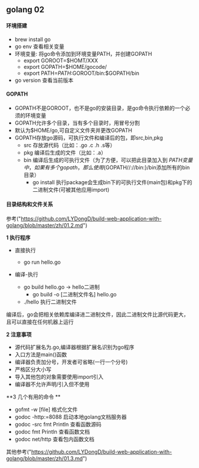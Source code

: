 ## golang 02

#### 环境搭建

* brew install go
* go env 查看相关变量
* 环境变量: 将go命令添加到环境变量PATH，并创建GOPATH
	* export GOROOT=$HOMT/XXX
	* export GOPATH=$HOME/gocode/
	* export PATH=$PATH:$GOROOT/bin:$GOPATH/bin
* go version 查看当前版本


#### GOPATH

* GOPATH不是GOROOT，也不是go的安装目录，是go命令执行依赖的一个必须的环境变量
* GOPATH允许多个目录，当有多个目录时，用冒号分割
* 默认为$HOME/go,可自定义文件夹并更改GOPATH
* GOPATH存放go源码，可执行文件和编译后的包，即src,bin,pkg
    * src 存放源代码（比如：.go .c .h .s等）
    * pkg 编译后生成的文件（比如：.a）
    * bin 编译后生成的可执行文件（为了方便，可以把此目录加入到 $PATH 变量中，如果有多个gopath，那么使用${GOPATH//://bin:}/bin添加所有的bin目录）
        * go install 执行package会生成bin下的可执行文件(main包)和pkg下的二进制文件(可被其他应用import)

#### 目录结构和文件关系

参考("https://github.com/LYDongD/build-web-application-with-golang/blob/master/zh/01.2.md")


**1 执行程序**

* 直接执行
	* go run hello.go

* 编译-执行
	* go build hello.go -> hello二进制
		* go build -o [二进制文件名] hello.go
	* ./hello 执行二进制文件

编译后，go会把相关依赖库编译进二进制文件，因此二进制文件比源代码更大，且可以直接在任何机器上运行

**2 注意事项**

* 源代码扩展名为.go,编译器根据扩展名识别为go程序
* 入口方法是main()函数
* 编译器负责加分号，开发者可省略(一行一个分号)
* 严格区分大小写
* 导入其他包的对象需要使用import引入
* 编译器不允许声明/引入但不使用

**3 几个有用的命令 **

* gofmt -w [file] 格式化文件
* godoc -http:=8088 启动本地golang文档服务器
* godoc -src fmt Println 查看函数源码
* godoc fmt Println 查看函数文档
* godoc net/http 查看包内函数文档

其他参考("https://github.com/LYDongD/build-web-application-with-golang/blob/master/zh/01.3.md")
